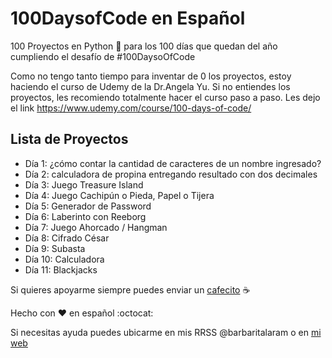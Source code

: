 # 100DaysofCode en Español

100 Proyectos en Python :snake: para los 100 días que quedan del año cumpliendo el desafío de #100DaysoOfCode

Como no tengo tanto tiempo para inventar de 0 los proyectos, estoy haciendo el curso de Udemy de la Dr.Angela Yu. Si no entiendes los proyectos, les recomiendo totalmente hacer el curso paso a paso. 
Les dejo el link <https://www.udemy.com/course/100-days-of-code/>

## Lista de Proyectos
- Día 1: ¿cómo contar la cantidad de caracteres de un nombre ingresado?
- Día 2: calculadora de propina entregando resultado con dos decimales
- Día 3: Juego Treasure Island
- Día 4: Juego Cachipún o Pieda, Papel o Tijera
- Día 5: Generador de Password
- Día 6: Laberinto con Reeborg
- Día 7: Juego Ahorcado / Hangman
- Día 8: Cifrado César
- Día 9: Subasta
- Día 10: Calculadora
- Día 11: Blackjacks


Si quieres apoyarme siempre puedes enviar un [cafecito][cafecito] :coffee:

Hecho con :hearts: en español :octocat:

Si necesitas ayuda puedes ubicarme en mis RRSS @barbaritalaram o en [mi web][web_blara] 


[web_blara]: https://www.barbaritalara.com
[cafecito]: https://www.buymeacoffee.com/barbaritalaram